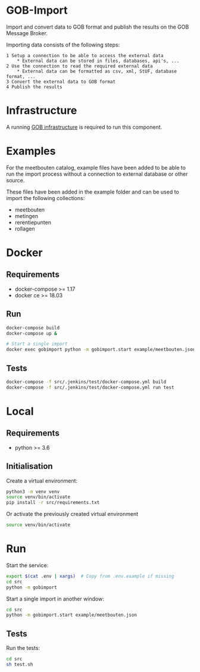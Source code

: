 # GOB-Import

Import and convert data to GOB format and publish the results on the GOB Message Broker.

Importing data consists of the following steps:

    1 Setup a connection to be able to access the external data
        * External data can be stored in files, databases, api's, ...
    2 Use the connection to read the required external data
        * External data can be formatted as csv, xml, StUF, database format, ...
    3 Convert the external data to GOB format
    4 Publish the results

# Infrastructure

A running [GOB infrastructure](https://github.com/Amsterdam/GOB-Infra)
is required to run this component.

# Examples

For the meetbouten catalog, example files have been added to be able to run
the import process without a connection to external database or other source.

These files have been added in the example folder and can be used to import
the following collections:

- meetbouten
- metingen
- rerentiepunten
- rollagen

# Docker

## Requirements

* docker-compose >= 1.17
* docker ce >= 18.03

## Run

```bash
docker-compose build
docker-compose up &

# Start a single import
docker exec gobimport python -m gobimport.start example/meetbouten.json
```

## Tests

```bash
docker-compose -f src/.jenkins/test/docker-compose.yml build
docker-compose -f src/.jenkins/test/docker-compose.yml run test
```

# Local

## Requirements

* python >= 3.6

## Initialisation

Create a virtual environment:

```bash
python3 -m venv venv
source venv/bin/activate
pip install -r src/requirements.txt
```

Or activate the previously created virtual environment

```bash
source venv/bin/activate
```

# Run

Start the service:

```bash
export $(cat .env | xargs)  # Copy from .env.example if missing
cd src
python -m gobimport
```

Start a single import in another window:

```bash
cd src
python -m gobimport.start example/meetbouten.json
```


## Tests

Run the tests:

```bash
cd src
sh test.sh
```
